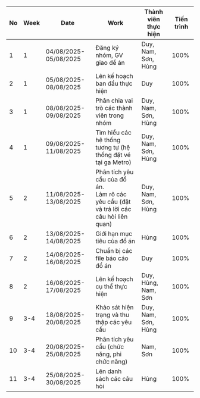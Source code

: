 | No | Week | Date                  | Work                                                                 | Thành viên thực hiện     | Tiến trình |
|----|------|-----------------------|----------------------------------------------------------------------|--------------------------|------------|
| 1  | 1    | 04/08/2025-05/08/2025 | Đăng ký nhóm, GV giao đề án                                          | Duy, Nam, Sơn, Hùng      | 100%       |
| 2  | 1    | 05/08/2025-08/08/2025 | Lên kế hoạch ban đầu thực hiện                                       | Duy                      | 100%       |
| 3  | 1    | 08/08/2025-09/08/2025 | Phân chia vai trò các thành viên trong nhóm                          | Duy, Nam, Sơn, Hùng      | 100%       |
| 4  | 1    | 09/08/2025-11/08/2025 | Tìm hiểu các hệ thống tương tự (hệ thống đặt vé tại ga Metro)        | Duy, Nam, Sơn, Hùng      | 100%       |
| 5  | 2    | 11/08/2025-13/08/2025 | Phân tích yêu cầu của đồ án.<br>Làm rõ các yêu cầu (đặt và trả lời các câu hỏi liên quan) | Duy, Nam, Sơn, Hùng | 100%       |
| 6  | 2    | 13/08/2025-14/08/2025 | Giới hạn mục tiêu của đồ án                                          | Hùng                     | 100%       |
| 7  | 2    | 14/08/2025-16/08/2025 | Chuẩn bị các file báo cáo đồ án                                      | Duy                      | 100%       |
| 8  | 2    | 16/08/2025-17/08/2025 | Lên kế hoạch cụ thể thực hiện                                        | Duy, Hùng, Nam, Sơn      | 100%       |
| 9  | 3-4  | 18/08/2025-20/08/2025 | Khảo sát hiện trạng và thu thập các yêu cầu                          | Duy, Nam, Sơn, Hùng      | 100%       |
| 10 | 3-4  | 20/08/2025-25/08/2025 | Phân tích yêu cầu (chức năng, phi chức năng)                         | Nam, Sơn                 | 100%       |
| 11 | 3-4  | 25/08/2025-30/08/2025 | Lên danh sách các câu hỏi                                           | Hùng                     | 100%       |
